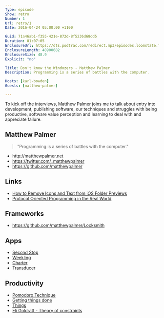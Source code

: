```yaml
---
Type: episode
Show: retro
Number: 1
Url: retro/1
Date: 2016-04-24 05:00:00 +1100

Guid: 71a46ab1-f355-421e-872d-8f5236d68dd5
Duration: 01:07:05
EnclosureUrl: https://dts.podtrac.com/redirect.mp3/episodes.loomstate.fm/retro/retro1.mp3
EnclosureLength: 48900682
EnclosureSize: 48.9
Explicit: "no"

Title: Don't know the Windozers - Matthew Palmer
Description: Programming is a series of battles with the computer.

Hosts: [karl-bowden]
Guests: [matthew-palmer]

---
```


To kick off the interviews, Matthew Palmer joins me to talk about entry into development, publishing software, our techniques and struggles with being productive, software value perception and learning to deal with and appreciate failure.

## Matthew Palmer

> "Programming is a series of battles with the computer."

- http://matthewpalmer.net
- https://twitter.com/_matthewpalmer
- https://github.com/matthewpalmer

## Links

- [How to Remove Icons and Text from iOS Folder Previews](http://matthewpalmer.net/blog/2015/06/06/remove-icons-and-text-from-iphone-folder/index.html)
- [Protocol Oriented Programming in the Real World](http://matthewpalmer.net/blog/2015/08/30/protocol-oriented-programming-in-the-real-world/index.html)

## Frameworks

- https://github.com/matthewpalmer/Locksmith

## Apps

- [Second Stop](https://itunes.apple.com/au/app/second-stop/id669856150?mt=8)
- [Weekling](https://itunes.apple.com/us/app/weekling-free-weekly-budget/id949338154?mt=8)
- [Charter](https://itunes.apple.com/us/app/charter-mailing-list-client/id1082212697?mt=8)
- [Transducer](http://matthewpalmer.net/transducer/)

## Productivity

- [Pomodoro Technique](http://pomodorotechnique.com)
- [Getting things done](http://gettingthingsdone.com)
- [Things](https://culturedcode.com/things/)
- [Eli Goldratt - Theory of constraints](https://en.wikipedia.org/wiki/Theory_of_constraints)

